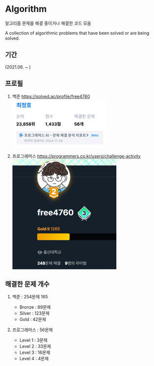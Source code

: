 # Algorithm
알고리즘 문제를 해결 중이거나 해결한 코드 모음

A collection of algorithmic problems that have been solved or are being solved.

## 기간
(2021.06. ~ )

## 프로필

1. 백준
https://solved.ac/profile/free4760 
![백준 프로필 사진](https://github.com/Freode/Algorithm/blob/main/%EC%95%8C%EA%B3%A0%EB%A6%AC%EC%A6%98_%ED%94%84%EB%A1%9C%ED%95%84__1.png)

2. 프로그래머스
https://programmers.co.kr/users/challenge-activity
![프로그래머스 프로필 사진](https://github.com/Freode/Algorithm/blob/main/%EC%95%8C%EA%B3%A0%EB%A6%AC%EC%A6%98_%ED%94%84%EB%A1%9C%ED%95%84__2.png)

## 해결한 문제 개수

1. 백준 : 254문제 165
   - Bronze : 89문제
   - Silver : 123문제
   - Gold : 42문제

     
2. 프로그래머스 : 56문제
   - Level 1 : 3문제
   - Level 2 : 33문제
   - Level 3 : 16문제
   - Level 4 : 4문제
